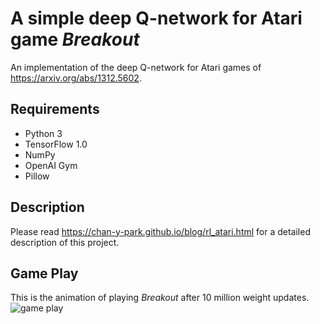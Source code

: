 # A simple deep Q-network for Atari game *Breakout*
An implementation of the deep Q-network for Atari games of https://arxiv.org/abs/1312.5602.

## Requirements
* Python 3
* TensorFlow 1.0
* NumPy
* OpenAI Gym
* Pillow

## Description
Please read https://chan-y-park.github.io/blog/rl_atari.html for a detailed description of this project.

## Game Play
This is the animation of playing *Breakout* after 10 million weight updates.
![game play](https://chan-y-park.github.io/blog/figures/rl_atari/play.gif "game play")

